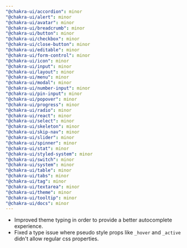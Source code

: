 ```yaml
---
"@chakra-ui/accordion": minor
"@chakra-ui/alert": minor
"@chakra-ui/avatar": minor
"@chakra-ui/breadcrumb": minor
"@chakra-ui/button": minor
"@chakra-ui/checkbox": minor
"@chakra-ui/close-button": minor
"@chakra-ui/editable": minor
"@chakra-ui/form-control": minor
"@chakra-ui/icon": minor
"@chakra-ui/input": minor
"@chakra-ui/layout": minor
"@chakra-ui/menu": minor
"@chakra-ui/modal": minor
"@chakra-ui/number-input": minor
"@chakra-ui/pin-input": minor
"@chakra-ui/popover": minor
"@chakra-ui/progress": minor
"@chakra-ui/radio": minor
"@chakra-ui/react": minor
"@chakra-ui/select": minor
"@chakra-ui/skeleton": minor
"@chakra-ui/skip-nav": minor
"@chakra-ui/slider": minor
"@chakra-ui/spinner": minor
"@chakra-ui/stat": minor
"@chakra-ui/styled-system": minor
"@chakra-ui/switch": minor
"@chakra-ui/system": minor
"@chakra-ui/table": minor
"@chakra-ui/tabs": minor
"@chakra-ui/tag": minor
"@chakra-ui/textarea": minor
"@chakra-ui/theme": minor
"@chakra-ui/tooltip": minor
"@chakra-ui/docs": minor
---
```


- Improved theme typing in order to provide a better autocomplete experience.
- Fixed a type issue where pseudo style props like `_hover` and `_active` didn't
  allow regular css properties.
